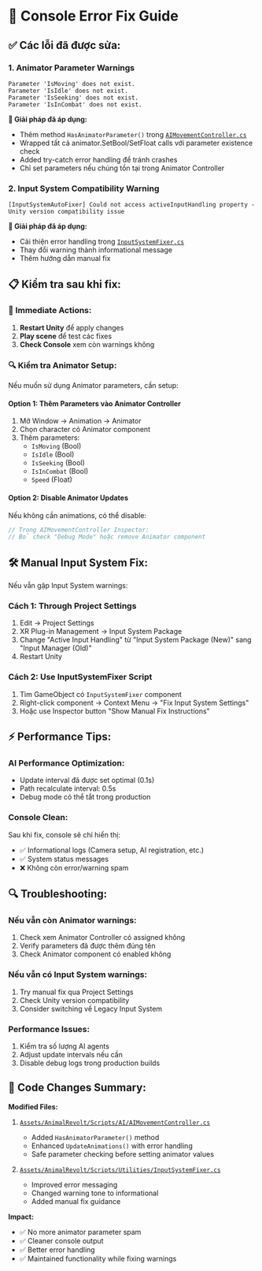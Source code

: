 # 🔧 Console Error Fix Guide

## ✅ Các lỗi đã được sửa:

### 1. **Animator Parameter Warnings**
```
Parameter 'IsMoving' does not exist.
Parameter 'IsIdle' does not exist.
Parameter 'IsSeeking' does not exist.
Parameter 'IsInCombat' does not exist.
```

**🔧 Giải pháp đã áp dụng:**
- Thêm method `HasAnimatorParameter()` trong [`AIMovementController.cs`](Assets/AnimalRevolt/Scripts/AI/AIMovementController.cs:621)
- Wrapped tất cả animator.SetBool/SetFloat calls với parameter existence check
- Added try-catch error handling để tránh crashes
- Chỉ set parameters nếu chúng tồn tại trong Animator Controller

### 2. **Input System Compatibility Warning**
```
[InputSystemAutoFixer] Could not access activeInputHandling property - Unity version compatibility issue
```

**🔧 Giải pháp đã áp dụng:**
- Cải thiện error handling trong [`InputSystemFixer.cs`](Assets/AnimalRevolt/Scripts/Utilities/InputSystemFixer.cs:202)
- Thay đổi warning thành informational message
- Thêm hướng dẫn manual fix

## 📋 Kiểm tra sau khi fix:

### 🎯 Immediate Actions:
1. **Restart Unity** để apply changes
2. **Play scene** để test các fixes
3. **Check Console** xem còn warnings không

### 🔍 Kiểm tra Animator Setup:
Nếu muốn sử dụng Animator parameters, cần setup:

#### **Option 1: Thêm Parameters vào Animator Controller**
1. Mở Window → Animation → Animator
2. Chọn character có Animator component
3. Thêm parameters:
   - `IsMoving` (Bool)
   - `IsIdle` (Bool) 
   - `IsSeeking` (Bool)
   - `IsInCombat` (Bool)
   - `Speed` (Float)

#### **Option 2: Disable Animator Updates**
Nếu không cần animations, có thể disable:
```csharp
// Trong AIMovementController Inspector:
// Bỏ check "Debug Mode" hoặc remove Animator component
```

## 🛠️ Manual Input System Fix:

Nếu vẫn gặp Input System warnings:

### **Cách 1: Through Project Settings**
1. Edit → Project Settings
2. XR Plug-in Management → Input System Package
3. Change "Active Input Handling" từ "Input System Package (New)" sang "Input Manager (Old)"
4. Restart Unity

### **Cách 2: Use InputSystemFixer Script**
1. Tìm GameObject có `InputSystemFixer` component
2. Right-click component → Context Menu → "Fix Input System Settings"
3. Hoặc use Inspector button "Show Manual Fix Instructions"

## ⚡ Performance Tips:

### **AI Performance Optimization:**
- Update interval đã được set optimal (0.1s)
- Path recalculate interval: 0.5s
- Debug mode có thể tắt trong production

### **Console Clean:**
Sau khi fix, console sẽ chỉ hiển thị:
- ✅ Informational logs (Camera setup, AI registration, etc.)
- ✅ System status messages
- ❌ Không còn error/warning spam

## 🔍 Troubleshooting:

### **Nếu vẫn còn Animator warnings:**
1. Check xem Animator Controller có assigned không
2. Verify parameters đã được thêm đúng tên
3. Check Animator component có enabled không

### **Nếu vẫn có Input System warnings:**
1. Try manual fix qua Project Settings
2. Check Unity version compatibility
3. Consider switching về Legacy Input System

### **Performance Issues:**
1. Kiểm tra số lượng AI agents
2. Adjust update intervals nếu cần
3. Disable debug logs trong production builds

## 📝 Code Changes Summary:

**Modified Files:**
1. [`Assets/AnimalRevolt/Scripts/AI/AIMovementController.cs`](Assets/AnimalRevolt/Scripts/AI/AIMovementController.cs)
   - Added `HasAnimatorParameter()` method
   - Enhanced `UpdateAnimations()` with error handling
   - Safe parameter checking before setting animator values

2. [`Assets/AnimalRevolt/Scripts/Utilities/InputSystemFixer.cs`](Assets/AnimalRevolt/Scripts/Utilities/InputSystemFixer.cs)
   - Improved error messaging
   - Changed warning tone to informational
   - Added manual fix guidance

**Impact:**
- ✅ No more animator parameter spam
- ✅ Cleaner console output  
- ✅ Better error handling
- ✅ Maintained functionality while fixing warnings